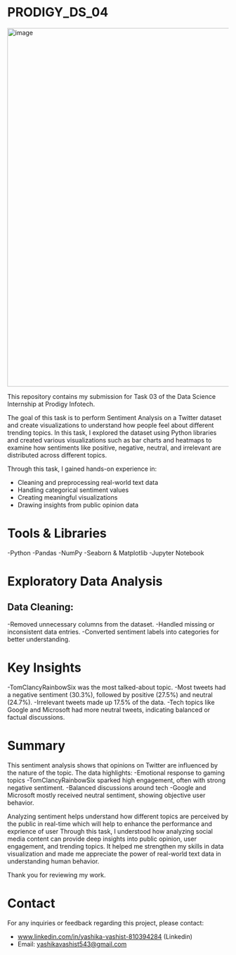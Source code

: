 # PRODIGY_DS_04

<img width="1474" height="814" alt="image" src="https://github.com/user-attachments/assets/727f8942-03b1-4352-b0b8-3685cdcd1332" />

This repository contains my submission for Task 03 of the Data Science Internship at Prodigy Infotech.

The goal of this task is to perform Sentiment Analysis on a Twitter dataset and create visualizations to understand how people feel about different trending topics.
In this task, I explored the dataset using Python libraries and created various visualizations such as bar charts and heatmaps to examine how sentiments like positive, negative, neutral, and irrelevant are distributed across different topics.

Through this task, I gained hands-on experience in:
- Cleaning and preprocessing real-world text data
- Handling categorical sentiment values
- Creating meaningful visualizations
- Drawing insights from public opinion data

# Tools & Libraries
-Python
-Pandas
-NumPy
-Seaborn & Matplotlib
-Jupyter Notebook

# Exploratory Data Analysis
## Data Cleaning:
-Removed unnecessary columns from the dataset.
-Handled missing or inconsistent data entries.
-Converted sentiment labels into categories for better understanding.

# Key Insights
-TomClancyRainbowSix was the most talked-about topic.
-Most tweets had a negative sentiment (30.3%), followed by positive (27.5%) and neutral (24.7%).
-Irrelevant tweets made up 17.5% of the data.
-Tech topics like Google and Microsoft had more neutral tweets, indicating balanced or factual discussions.

# Summary
This sentiment analysis shows that opinions on Twitter are influenced by the nature of the topic.
The data highlights:
-Emotional response to gaming topics
-TomClancyRainbowSix sparked high engagement, often with strong negative sentiment.
-Balanced discussions around tech
-Google and Microsoft mostly received neutral sentiment, showing objective user behavior.

Analyzing sentiment helps understand how different topics are perceived by the public in real-time which will help to enhance the performance and exprience of user
Through this task, I understood how analyzing social media content can provide deep insights into public opinion, user engagement, and trending topics. It helped me strengthen my skills in data visualization and made me appreciate the power of real-world text data in understanding human behavior.

Thank you for reviewing my work.

# Contact
For any inquiries or feedback regarding this project, please contact:

- www.linkedin.com/in/yashika-vashist-810394284 (Linkedin)
- Email: yashikavashist543@gmail.com


